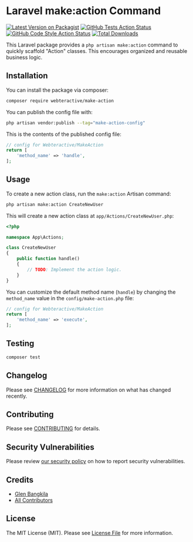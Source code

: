 # Laravel make:action Command

[![Latest Version on Packagist](https://img.shields.io/packagist/v/webteractive/make-action.svg?style=flat-square)](https://packagist.org/packages/webteractive/make-action)
[![GitHub Tests Action Status](https://img.shields.io/github/actions/workflow/status/webteractive/make-action/run-tests.yml?branch=main&label=tests&style=flat-square)](https://github.com/webteractive/make-action/actions?query=workflow%3Arun-tests+branch%3Amain)
[![GitHub Code Style Action Status](https://img.shields.io/github/actions/workflow/status/webteractive/make-action/fix-php-code-style-issues.yml?branch=main&label=code%20style&style=flat-square)](https://github.com/webteractive/make-action/actions?query=workflow%3A"Fix+PHP+code+style+issues"+branch%3Amain)
[![Total Downloads](https://img.shields.io/packagist/dt/webteractive/make-action.svg?style=flat-square)](https://packagist.org/packages/webteractive/make-action)

This Laravel package provides a `php artisan make:action` command to quickly scaffold "Action" classes. This encourages organized and reusable business logic.

## Installation

You can install the package via composer:

```bash
composer require webteractive/make-action
```

You can publish the config file with:

```bash
php artisan vendor:publish --tag="make-action-config"
```

This is the contents of the published config file:

```php
// config for Webteractive/MakeAction
return [
    'method_name' => 'handle',
];
```

## Usage

To create a new action class, run the `make:action` Artisan command:

```bash
php artisan make:action CreateNewUser
```

This will create a new action class at `app/Actions/CreateNewUser.php`:

```php
<?php

namespace App\Actions;

class CreateNewUser
{
    public function handle()
    {
        // TODO: Implement the action logic.
    }
}
```

You can customize the default method name (`handle`) by changing the `method_name` value in the `config/make-action.php` file:

```php
// config for Webteractive/MakeAction
return [
    'method_name' => 'execute',
];
```

## Testing

```bash
composer test
```

## Changelog

Please see [CHANGELOG](CHANGELOG.md) for more information on what has changed recently.

## Contributing

Please see [CONTRIBUTING](CONTRIBUTING.md) for details.

## Security Vulnerabilities

Please review [our security policy](../../security/policy) on how to report security vulnerabilities.

## Credits

- [Glen Bangkila](https://github.com/)
- [All Contributors](../../contributors)

## License

The MIT License (MIT). Please see [License File](LICENSE.md) for more information.
